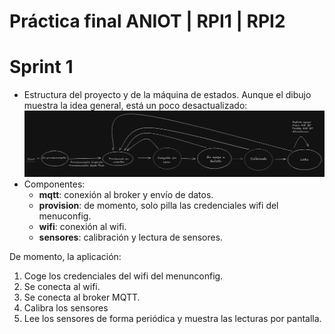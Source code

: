 # Práctica final ANIOT | RPI1 | RPI2

# Sprint 1

- Estructura del proyecto y de la máquina de estados. Aunque el dibujo muestra la idea general, está un poco desactualizado:
   ![](./docs/imagenes/FSM.png) 
- Componentes:
    - **mqtt**: conexión al broker y envío de datos.
    - **provision**: de momento, solo pilla las credenciales wifi del menuconfig.
    - **wifi**: conexión al wifi.
    - **sensores**: calibración y lectura de sensores.

De momento, la aplicación:
1. Coge los credenciales del wifi del menunconfig.
2. Se conecta al wifi.
3. Se conecta al broker MQTT.
4. Calibra los sensores
5. Lee los sensores de forma periódica y muestra las lecturas por pantalla.